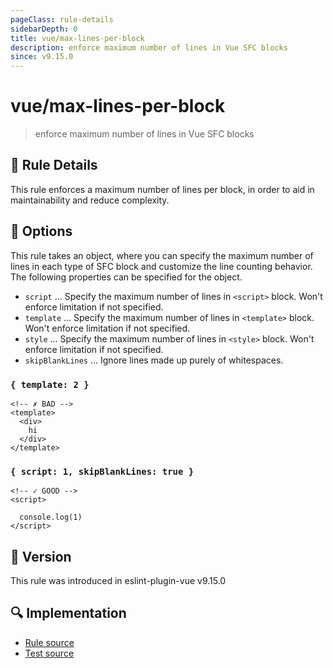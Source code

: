 ```yaml
---
pageClass: rule-details
sidebarDepth: 0
title: vue/max-lines-per-block
description: enforce maximum number of lines in Vue SFC blocks
since: v9.15.0
---
```


# vue/max-lines-per-block

> enforce maximum number of lines in Vue SFC blocks

## :book: Rule Details

This rule enforces a maximum number of lines per block, in order to aid in maintainability and reduce complexity.

## :wrench: Options

This rule takes an object, where you can specify the maximum number of lines in each type of SFC block and customize the line counting behavior.
The following properties can be specified for the object.

- `script` ... Specify the maximum number of lines in `<script>` block. Won't enforce limitation if not specified.
- `template` ... Specify the maximum number of lines in `<template>` block. Won't enforce limitation if not specified.
- `style` ... Specify the maximum number of lines in `<style>` block. Won't enforce limitation if not specified.
- `skipBlankLines` ... Ignore lines made up purely of whitespaces.

### `{ template: 2 }`

<eslint-code-block :rules="{'vue/max-lines-per-block': ['error', { template: 2 }]}">

```vue
<!-- ✗ BAD -->
<template>
  <div>
    hi
  </div>
</template>
```

</eslint-code-block>

### `{ script: 1, skipBlankLines: true }`

<eslint-code-block :rules="{'vue/max-lines-per-block': ['error', { script: 1, skipBlankLines: true }]}">

```vue
<!-- ✓ GOOD -->
<script>

  console.log(1)
</script>
```

</eslint-code-block>

## :rocket: Version

This rule was introduced in eslint-plugin-vue v9.15.0

## :mag: Implementation

- [Rule source](https://github.com/vuejs/eslint-plugin-vue/blob/master/lib/rules/max-lines-per-block.js)
- [Test source](https://github.com/vuejs/eslint-plugin-vue/blob/master/tests/lib/rules/max-lines-per-block.js)
